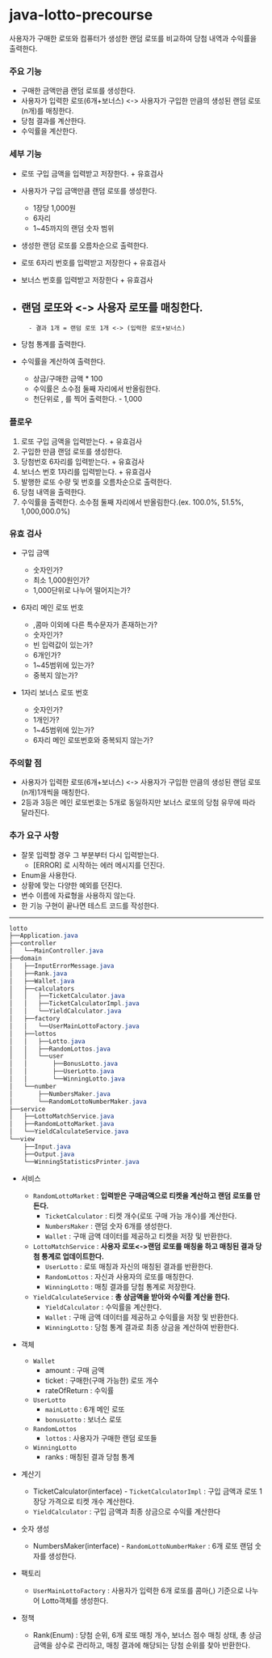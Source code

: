 # java-lotto-precourse

사용자가 구매한 로또와 컴퓨터가 생성한 랜덤 로또를 비교하여 당첨 내역과 수익률을 출력한다.

### 주요 기능

- 구매한 금액만큼 랜덤 로또를 생성한다.
- 사용자가 입력한 로또(6개+보너스) <-> 사용자가 구입한 만큼의 생성된 랜덤 로또(n개)를 매칭한다.
- 당첨 결과를 계산한다.
- 수익률을 계산한다.

### 세부 기능

- 로또 구입 금액을 입력받고 저장한다. + 유효검사

- 사용자가 구입 금액만큼 랜덤 로또를 생성한다.
    - 1장당 1,000원
    - 6자리
    - 1~45까지의 랜덤 숫자 범위
- 생성한 랜덤 로또를 오름차순으로 출력한다.

- 로또 6자리 번호를 입력받고 저장한다 + 유효검사
- 보너스 번호를 입력받고 저장한다 + 유효검사

- 랜덤 로또와 <-> 사용자 로또를 매칭한다.
  -
        - 결과 1개 = 랜덤 로또 1개 <-> (입력한 로또+보너스)
- 당첨 통계를 출력한다.


- 수익률을 계산하여 출력한다.
    - 상금/구매한 금액 * 100
    - 수익률은 소수점 둘째 자리에서 반올림한다.
    - 천단위로 , 를 찍어 출력한다. - 1,000

### 플로우

1. 로또 구입 금액을 입력받는다. + 유효검사
2. 구입한 만큼 랜덤 로또를 생성한다.
3. 당첨번호 6자리를 입력받는다. + 유효검사
4. 보너스 번호 1자리를 입력받는다. + 유효검사
4. 발행한 로또 수량 및 번호를 오름차순으로 출력한다.
5. 당첨 내역을 출력한다.
6. 수익률을 출력한다. 소수점 둘째 자리에서 반올림한다.(ex. 100.0%, 51.5%, 1,000,000.0%)

### 유효 검사

- 구입 금액
    - 숫자인가?
    - 최소 1,000원인가?
    - 1,000단위로 나누어 떨어지는가?

- 6자리 메인 로또 번호
    - ,콤마 이외에 다른 특수문자가 존재하는가?
    - 숫자인가?
    - 빈 입력값이 있는가?
    - 6개인가?
    - 1~45범위에 있는가?
    - 중복지 않는가?

- 1자리 보너스 로또 번호
    - 숫자인가?
    - 1개인가?
    - 1~45범위에 있는가?
    - 6자리 메인 로또번호와 중복되지 않는가?

### 주의할 점

- 사용자가 입력한 로또(6개+보너스) <-> 사용자가 구입한 만큼의 생성된 랜덤 로또(n개)1개씩을 매칭한다.
- 2등과 3등은 메인 로또번호는 5개로 동일하지만 보너스 로또의 당첨 유무에 따라 달라진다.

### 추가 요구 사항

- 잘못 입력할 경우 그 부분부터 다시 입력받는다.
    - [ERROR] 로 시작하는 에러 메시지를 던진다.
- Enum을 사용한다.
- 상황에 맞는 다양한 예외를 던진다.
- 변수 이름에 자료형을 사용하지 않는다.
- 한 기능 구현이 끝나면 테스트 코드를 작성한다.

---

```java
lotto
├──Application.java
├──controller
│   └──MainController.java
├──domain
│   ├──InputErrorMessage.java
│   ├──Rank.java
│   ├──Wallet.java
│   ├──calculators
│   │   ├──TicketCalculator.java
│   │   ├──TicketCalculatorImpl.java
│   │   └──YieldCalculator.java
│   ├──factory
│   │   └──UserMainLottoFactory.java
│   ├──lottos
│   │   ├──Lotto.java
│   │   ├──RandomLottos.java
│   │   └──user
│   │       ├──BonusLotto.java
│   │       ├──UserLotto.java
│   │       └──WinningLotto.java
│   └──number
│       ├──NumbersMaker.java
│       └──RandomLottoNumberMaker.java
├──service
│   ├──LottoMatchService.java
│   ├──RandomLottoMarket.java
│   └──YieldCalculateService.java
└──view
    ├──Input.java
    ├──Output.java
    └──WinningStatisticsPrinter.java

```

- 서비스
    - `RandomLottoMarket` : **입력받은 구매금액으로 티켓을 계산하고 랜덤 로또를 만든다.**
        - `TicketCalculator` : 티켓 개수(로또 구매 가능 개수)를 계산한다.
        - `NumbersMaker` : 랜덤 숫자 6개를 생성한다.
        - `Wallet` : 구매 금액 데이터를 제공하고 티켓을 저장 및 반환한다.
    - `LottoMatchService` : **사용자 로또<->랜덤 로또를 매칭을 하고 매칭된 결과 당첨 통계로 업데이트한다.**
        - `UserLotto` : 로또 매칭과 자신의 매칭된 결과를 반환한다.
        - `RandomLottos` : 자신과 사용자의 로또를 매칭한다.
        - `WinningLotto` : 매칭 결과를 당첨 통계로 저장한다.
    - `YieldCalculateService` : **총 상금액을 받아와 수익률 계산을 한다.**
        - `YieldCalculator` : 수익률을 계산한다.
        - `Wallet` : 구매 금액 데이터를 제공하고 수익률을 저장 및 반환한다.
        - `WinningLotto` : 당첨 통계 결과로 최종 상금을 계산하여 반환한다.

- 객체
    - `Wallet`
        - amount : 구매 금액
        - ticket : 구매한(구매 가능한) 로또 개수
        - rateOfReturn : 수익률
    - `UserLotto`
        - `mainLotto` : 6개 메인 로또
        - `bonusLotto` : 보너스 로또
    - `RandomLottos`
        - `lottos` : 사용자가 구매한 랜덤 로또들
    - `WinningLotto`
        - ranks : 매칭된 결과 당첨 통계

- 계산기
    - TicketCalculator(interface) - `TicketCalculatorImpl` : 구입 금액과 로또 1장당 가격으로 티켓 개수 계산한다.
    - `YieldCalculator` : 구입 금액과 최종 상금으로 수익률 계산한다

- 숫자 생성
    - NumbersMaker(interface) - `RandomLottoNumberMaker` : 6개 로또 랜덤 숫자를 생성한다.

- 팩토리
    - `UserMainLottoFactory` : 사용자가 입력한 6개 로또를 콤마(,) 기준으로 나누어 Lotto객체를 생성한다.

- 정책
    - Rank(Enum) : 당첨 순위, 6개 로또 매칭 개수, 보너스 점수 매칭 상태, 총 상금 금액을 상수로 관리하고, 매칭 결과에 해당되는 당첨 순위를 찾아 반환한다.




